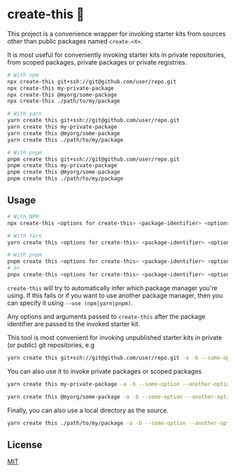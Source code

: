 # create-this 🚀

This project is a convenience wrapper for invoking starter kits from sources
other than public packages named `create-<X>`.

It is most useful for conveniently invoking starter kits in private
repositories, from scoped packages, private packages or private registries.

```sh
# With npm
npx create-this git+ssh://git@github.com/user/repo.git
npx create-this my-private-package
npx create-this @myorg/some-package
npx create-this ./path/to/my/package

# With yarn
yarn create this git+ssh://git@github.com/user/repo.git
yarn create this my-private-package
yarn create this @myorg/some-package
yarn create this ./path/to/my/package

# With pnpm
pnpm create this git+ssh://git@github.com/user/repo.git
pnpm create this my-private-package
pnpm create this @myorg/some-package
pnpm create this ./path/to/my/package
```

## Usage

```sh
# With NPM
npx create-this <options for create-this> <package-identifier> <options-and-arguments-for-the-invoked-starter-kit>

# With Yarn
yarn create this <options for create-this> <package-identifier> <options-and-arguments-for-the-invoked-starter-kit>

# With pnpm
pnpm create this <options for create-this> <package-identifier> <options-and-arguments-for-the-invoked-starter-kit>
# or
pnpx create-this <options for create-this> <package-identifier> <options-and-arguments-for-the-invoked-starter-kit>
```

`create-this` will try to automatically infer which package manager you're using. If this fails or if you want to use
another package manager, then you can specify it using `--use (npm|yarn|pnpm)`.

Any options and arguments passed to `create-this` after the package identifier are passed to the invoked starter kit.

This tool is most convenient for invoking unpublished starter kits in private (or public) git repositories, e.g

```sh
yarn create this git+ssh://git@github.com/user/repo.git -a -b --some-option --another-option 42 ./some-dir
```

You can also use it to invoke private packages or scoped packages

```sh
yarn create this my-private-package -a -b --some-option --another-option 42 ./some-dir

yarn create this @myorg/some-package -a -b --some-option --another-option 42 ./some-dir
```

Finally, you can also use a local directory as the source.

```sh
yarn create this ./path/to/my/package -a -b --some-option --another-option 42 ./some-dir
```

## License

[MIT](./LICENSE)
